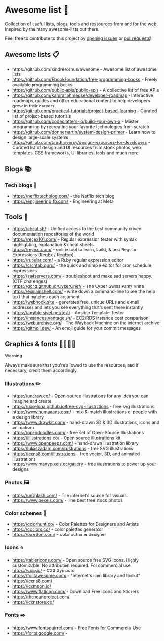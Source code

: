 # Awesome list 🔗 

Collection of useful lists, blogs, tools and ressources from and for the web. Inspired by the many awesome-lists out there. 

Feel free to contribute to this project by [opening issues](https://github.com/login?return_to=https://github.com/simon-baumgaertel/awesome-list/issues) or [pull requests](https://github.com/simon-baumgaertel/awesome-list/compare)!

## Awesome lists 📋

* https://github.com/sindresorhus/awesome - Awesome list of awesome lists
* https://github.com/EbookFoundation/free-programming-books -  Freely available programming books 
* https://github.com/public-apis/public-apis - A collective list of free APIs 
* https://github.com/kamranahmedse/developer-roadmap - Interactive roadmaps, guides and other educational content to help developers grow in their careers. 
* https://github.com/practical-tutorials/project-based-learning - Curated list of project-based tutorials 
* https://github.com/codecrafters-io/build-your-own-x - Master programming by recreating your favorite technologies from scratch
* https://github.com/donnemartin/system-design-primer - Learn how to design large-scale systems
* https://github.com/bradtraversy/design-resources-for-developers - Curated list of design and UI resources from stock photos, web templates, CSS frameworks, UI libraries, tools and much more 

## Blogs 📚

### Tech blogs 📘

* https://netflixtechblog.com/ - the Netflix tech blog
* https://engineering.fb.com/ -  Engineering at Meta

## Tools 🧰

* https://cheat.sh/ - Unified access to the best community driven documentation repositories of the world 
* https://regex101.com/ - Regular expression tester with syntax highlighting, explanation & cheat sheets
* https://regexr.com/ - online tool to learn, build, & test Regular Expressions (RegEx / RegExp).
* https://rubular.com/ - a Ruby regular expression editor
* https://crontab.guru/ - the quick and simple editor for cron schedule expressions
* https://sadservers.com/ - troubleshoot and make sad servers happy. (CTF challenges)
* https://gchq.github.io/CyberChef/ - The Cyber Swiss Army Knife
* https://explainshell.com/ - write down a command-line to see the help text that matches each argument
* https://webhook.site - generates free, unique URLs and e-mail addresses and lets you see everything that’s sent there instantly
* https://ansible.sivel.net/test/ - Ansible Template Tester
* https://instances.vantage.sh/ - EC2/RDS instance cost comparison 
* https://web.archive.org/ - The Wayback Machine on the internet archive
* https://gitmoji.dev/ - An emoji guide for your commit messages

## Graphics & fonts 👩‍🎨🧑‍🎨

> [!WARNING]
> Always make sure that you're allowed to use the resources, and if necessary, credit them accordingly.

### Illustrations ✏️

* https://undraw.co/ - Open-source illustrations for any idea you can imagine and create
* https://uxcelona.github.io/free-svg-illustrations - free svg illustrations
* https://www.humaaans.com/ - mix-&-match illustrations of people with a design library
* https://www.drawkit.com/ - hand-drawn 2D & 3D illustrations, icons and animations
* https://opendoodles.com/ - free set of Open-Source Illustrations
* https://illlustrations.co/ - Open source illustrations kit
* https://www.openpeeps.com/ - hand-drawn illustration library
* https://lukaszadam.com/illustrations - free SVG illustrations
* https://icons8.com/illustrations - free vector, 3D, and animated illustrations
* https://www.manypixels.co/gallery - free illustrations to power up your designs

### Photos 🖼️

* https://unsplash.com/ - The internet’s source for visuals.
* https://www.pexels.com/ - The best free stock photos

### Color schemes 🎨

* https://colorhunt.co/ - Color Palettes for Designers and Artists
* https://coolors.co/ - color palettes generator
* https://paletton.com/ -  color scheme designer

### Icons ⭐

* https://tablericons.com/ - Open source free SVG icons. Highly customizable. No attribution required. For commercial use. 
* https://css.gg/ - CSS Symbols
* https://fontawesome.com/ - "Internet's icon library and toolkit"
* https://icons8.com/ 
* https://icomoon.io/
* https://www.flaticon.com/ - Download Free Icons and Stickers
* https://thenounproject.com/ 
* https://iconstore.co/ 

### Fonts ✒️

* https://www.fontsquirrel.com/ - Free Fonts for Commercial Use
* https://fonts.google.com/ - 

